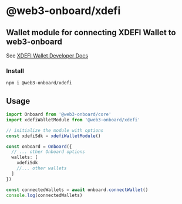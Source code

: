 # @web3-onboard/xdefi

## Wallet module for connecting XDEFI Wallet to web3-onboard

See [XDEFI Wallet Developer Docs](https://docs.xdefi.io/docs/technical-documentation/xdefi-extension-integration)

### Install

`npm i @web3-onboard/xdefi`

## Usage

```typescript
import Onboard from '@web3-onboard/core'
import xdefiWalletModule from '@web3-onboard/xdefi'

// initialize the module with options
const xdefiSdk = xdefiWalletModule()

const onboard = Onboard({
  // ... other Onboard options
  wallets: [
    xdefiSdk
    //... other wallets
  ]
})

const connectedWallets = await onboard.connectWallet()
console.log(connectedWallets)
```
